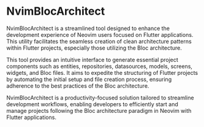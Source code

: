 # NvimBlocArchitect
NvimBlocArchitect is a streamlined tool designed to enhance the development experience of Neovim users focused on Flutter applications. This utility facilitates the seamless creation of clean architecture patterns within Flutter projects, especially those utilizing the Bloc architecture.

This tool provides an intuitive interface to generate essential project components such as entities, repositories, datasources, models, screens, widgets, and Bloc files. It aims to expedite the structuring of Flutter projects by automating the initial setup and file creation process, ensuring adherence to the best practices of the Bloc architecture.

NvimBlocArchitect is a productivity-focused solution tailored to streamline development workflows, enabling developers to efficiently start and manage projects following the Bloc architecture paradigm in Neovim with Flutter applications.
